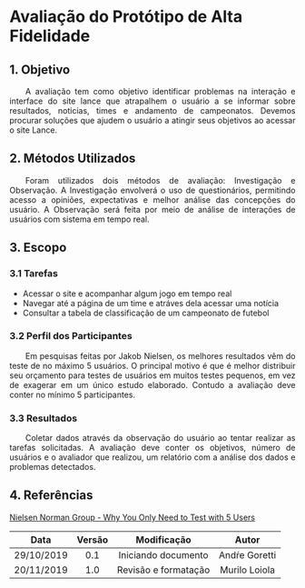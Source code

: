 # Avaliação do Protótipo de Alta Fidelidade

## 1. Objetivo

<p align="justify">&emsp;&emsp;A avaliação tem como objetivo identificar problemas na interação e interface do site lance que atrapalhem o usuário
a se informar sobre resultados, noticias, times e andamento de campeonatos. Devemos procurar soluções que ajudem o usuário a atingir seus objetivos ao acessar o site Lance.</p>

## 2. Métodos Utilizados

<p align="justify">&emsp;&emsp;Foram utilizados dois métodos de avaliação: Investigação e Observação.
A Investigação envolverá o uso de questionários, permitindo acesso a opiniões, expectativas e melhor análise das concepções do usuário.
A Observação será feita por meio de análise de interações de usuários com sistema em tempo real.</p>

## 3. Escopo

### 3.1 Tarefas

- Acessar o site e acompanhar algum jogo em tempo real
- Navegar até a página de um time e atráves dela acessar uma notícia
- Consultar a tabela de classificação de um campeonato de futebol

### 3.2 Perfil dos Participantes

<p align="justify">&emsp;&emsp;Em pesquisas feitas por Jakob Nielsen, os melhores resultados vêm do teste de no máximo 5 usuários. O principal motivo é que é melhor distribuir seu orçamento para testes de usuários em muitos testes pequenos, em vez de exagerar em um único estudo elaborado.
Contudo a avaliação deve conter no mínimo 5 participantes.</p>

### 3.3 Resultados

<p align="justify">&emsp;&emsp;Coletar dados através da observação do usuário ao tentar realizar as tarefas solicitadas. A avaliação deve conter os objetivos, número de usuários e o avaliador que realizou, um relatório com a análise dos dados e problemas detectados.</p>

## 4. Referências

[Nielsen Norman Group - Why You Only Need to Test with 5 Users](https://www.nngroup.com/articles/why-you-only-need-to-test-with-5-users/)

| Data | Versão | Modificação | Autor |
|  :------: | :------: | :------: | :------: |
| 29/10/2019 | 0.1 | Iniciando documento | Andŕe Goretti |
| 20/11/2019 | 1.0 | Revisão e formatação | Murilo Loiola |
